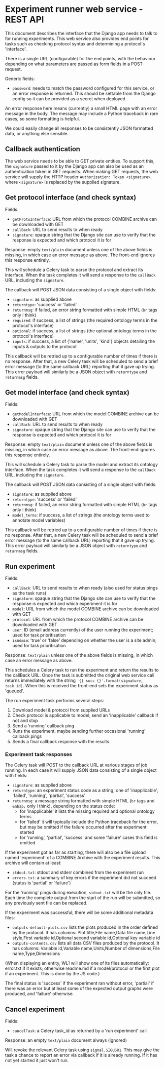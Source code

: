 # Experiment runner web service - REST API

This document describes the interface that the Django app needs to talk to for running experiments.
This web service also provides end points for tasks such as checking protocol syntax and determining a protocol's 'interface'.

There is a single URL (configurable) for the end points, with the behaviour depending on what parameters are passed as form fields in a POST request.

Generic fields:
* `password`: needs to match the password configured for this service, or an error response is returned.
  This should be settable from the Django config so it can be provided as a secret when deployed.

An error response here means (currently) a small HTML page with an error message in the body.
The message may include a Python traceback in rare cases, so some formatting is helpful.

We could easily change all responses to be consistently JSON formatted data, or anything else sensible.

## Callback authentication

The web service needs to be able to GET private entities.
To support this, the `signature` passed to it by the Django app can also be used as an authentication token in GET requests.
When making GET requests, the web service will supply the HTTP header `Authorization: Token <signature>`, where `<signature>` is replaced by the supplied signature.

## Get protocol interface (and check syntax)

Fields:
* `getProtoInterface`: URL from which the protocol COMBINE archive can be downloaded with GET
* `callBack`: URL to send results to when ready
* `signature`: opaque string that the Django site can use to verify that the response is expected and which protocol it is for

Response: empty `text/plain` document unless one of the above fields is missing, in which case an error message as above.
The front-end ignores this response entirely.

This will schedule a Celery task to parse the protocol and extract its interface.
When the task completes it will send a response to the `callBack` URL, including the `signature`.

The callback will POST JSON data consisting of a single object with fields:
* `signature`: as supplied above
* `returntype`: 'success' or 'failed'
* `returnmsg`: if failed, an error string formatted with simple HTML (`br` tags only I think)
* `required`: if success, a list of strings (the required ontology terms in the protocol's interface)
* `optional`: if success, a list of strings (the optional ontology terms in the protocol's interface)
* `ioputs`: if success, a list of {'name', 'units', 'kind'} objects detailing the inputs & outputs to the protocol

This callback will be retried up to a configurable number of times if there is no response.
After that, a new Celery task will be scheduled to send a brief error message (to the same callback URL) reporting that it gave up trying.
This error payload will similarly be a JSON object with `returntype` and `returnmsg` fields.

## Get model interface (and check syntax)

Fields:
* `getModelInterface`: URL from which the model COMBINE archive can be downloaded with GET
* `callBack`: URL to send results to when ready
* `signature`: opaque string that the Django site can use to verify that the response is expected and which protocol it is for

Response: empty `text/plain` document unless one of the above fields is missing, in which case an error message as above.
The front-end ignores this response entirely.

This will schedule a Celery task to parse the model and extract its ontology interface.
When the task completes it will send a response to the `callBack` URL, including the `signature`.

The callback will POST JSON data consisting of a single object with fields:
* `signature`: as supplied above
* `returntype`: 'success' or 'failed'
* `returnmsg`: if failed, an error string formatted with simple HTML (`br` tags only I think)
* `model_terms`: if success, a list of strings (the ontology terms used to annotate model variables)

This callback will be retried up to a configurable number of times if there is no response.
After that, a new Celery task will be scheduled to send a brief error message (to the same callback URL) reporting that it gave up trying.
This error payload will similarly be a JSON object with `returntype` and `returnmsg` fields.

## Run experiment

Fields:
* `callBack`: URL to send results to when ready (also used for status pings as the task runs)
* `signature`: opaque string that the Django site can use to verify that the response is expected and which experiment it is for
* `model`: URL from which the model COMBINE archive can be downloaded with GET
* `protocol`: URL from which the protocol COMBINE archive can be downloaded with GET
* `user`: ID (email address currently) of the user running the experiment; used for task prioritisation
* `isAdmin`: 'true' or 'false' depending on whether the user is a site admin; used for task prioritisation

Response: `text/plain` unless one of the above fields is missing, in which case an error message as above.

This schedules a Celery task to run the experiment and return the results to the callBack URL.
Once the task is submitted the original web service call returns immediately with the string `'{} succ {}'.format(signature, task_id)`.
When this is received the front-end sets the experiment status as 'queued'.

The run experiment task performs several steps:
1. Download model & protocol from supplied URLs
2. Check protocol is applicable to model; send an 'inapplicable' callback if not and stop
3. Send a 'running' callback ping
4. Runs the experiment, maybe sending further occasional 'running' callback pings
5. Sends a final callback response with the results

### Experiment task responses

The Celery task will POST to the callback URL at various stages of job running.
In each case it will supply JSON data consisting of a single object with fields:
* `signature`: as supplied above
* `returntype`: an experiment status code as a string;
  one of 'inapplicable', 'failed', 'running', 'partial', 'success'
* `returnmsg`: a message string formatted with simple HTML (`br` tags and `&nbsp;` only I think),
  depending on the status code:
    - for 'inapplicable' it lists the missing required and optional ontology terms
    - for 'failed' it will typically include the Python traceback for the error, but may be omitted
      if the failure occurred after the experiment started
    - for 'running', 'partial', 'success' and some 'failure' cases this field is omitted

If the experiment got as far as starting, there will also be a file upload named 'experiment' of a COMBINE Archive with the experiment results.
This archive will contain at least:
* `stdout.txt`: stdout and stderr combined from the experiment run
* `errors.txt`: a summary of key errors if the experiment did not succeed (status is 'partial' or 'failure')

For the 'running' pings during execution, `stdout.txt` will be the only file.
Each time the complete output from the start of the run will be submitted, so any previously sent file can be replaced.

If the experiment was successful, there will be some additional metadata files:
* `outputs-default-plots.csv` lists the plots produced in the order defined by the protocol.
  It has columns: Plot title,File name,Data file name,Line style,First variable id,Optional second variable id,Optional key variable id
* `outputs-contents.csv` lists all data CSV files produced by the protocol.
  It has columns: Variable id,Variable name,Units,Number of dimensions,File name,Type,Dimensions

(When displaying an entity, WL1 will show one of its files automatically: error.txt if it exists; otherwise readme.md if a model/protocol or the first plot if an experiment. This is done by the JS code.)

The final status is 'success' if the experiment ran without error,
'partial' if there was an error but at least some of the expected output graphs were produced,
and 'failure' otherwise.

## Cancel experiment

Fields:
* `cancelTask`: a Celery task_id as returned by a 'run experiment' call

Response: an empty `text/plain` document always (ignored)

Will revoke the relevant Celery task using `signal.SIGUSR1`.
This may give the task a chance to report an error via callback if it is already running.
If it has not yet started it just won't run.
